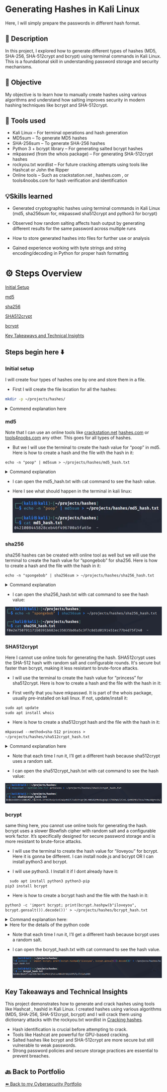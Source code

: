 # Generating Hashes in Kali Linux

Here, I will simply prepare the passwords in different hash format.

## 📝 Description

In this project, I explored how to generate different types of hashes (MD5, SHA-256, SHA-512crypt and bcrypt) using terminal commands in Kali Linux. This is a foundational skill in understanding password storage and security mechanisms.

## 🎯 Objective

My objective is to learn how to manually create hashes using various algorithms and understand how salting improves security in modern hashing techniques like bcrypt and SHA-512crypt.

## 🔧 Tools used

- Kali Linux – For terminal operations and hash generation
- MD5sum – To generate MD5 hashes
- SHA-256sum – To generate SHA-256 hashes
- Python 3 + bcrypt library – For generating salted bcrypt hashes
- mkpasswd (from the whois package) – For generating SHA-512crypt hashes
- rockyou.txt wordlist – For future cracking attempts using tools like Hashcat or John the Ripper
- Online tools – Such as crackstation.net , hashes.com , or tools4noobs.com for hash verification and identification


## 💡Skills learned

- Generated cryptographic hashes using terminal commands in Kali Linux (md5, sha256sum for, mkpasswd sha512crypt and python3 for bcrypt)

- Observed how random salting affects hash output by generating different results for the same password across multiple runs

- How to store generated hashes into files for further use or analysis

- Gained experience working with byte strings and string encoding/decoding in Python for proper hash formatting


# ⚙️ Steps Overview
[Initial Setup](#initial-setup)

[md5](#md5)

[sha256](#sha256)

[SHA512crypt](#SHA512crypt)

[bcrypt](#bcrypt)

[Key Takeaways and Technical Insights](#Key-Takeaways-and-Technical-Insights)


## Steps begin here ⬇️ 

### Initial setup

I will create four types of hashes one by one and store them in a file.

- First I will create the file location for all the hashes:

``` bash
mkdir -p ~/projects/hashes/
```
<details>
  <summary>Commend explanation here</summary>
  
- mkdir is creating a new directory in ~/projects/hashes/
  
- -p is to ensures that all necessary parent directories (**`projects`** and **`hashes`**) are created if they don't already exist.
</details>

### md5

Note that I can use an online tools like [crackstation.net](https://crackstation.net/)  [hashes.com](https://hashes.com/en/decrypt/hash) or [tools4noobs.com](https://www.tools4noobs.com/) any other. This goes for all types of hashes.

- But we I  will use the terminal to create the hash value for “poop” in md5. Here is how to create a hash and the file with the hash in it:

```#!/bin/bash
echo -n "poop" | md5sum > ~/projects/hashes/md5_hash.txt
```

<details>
  <summary>Command explanation</summary>
  
- The `echo` command is used to display text or variables on the terminal or write them to files.
  
- The `-n` option suppresses the trailing newline, allowing subsequent output to appear on the same line.
  
- “poop” is the password that we are hashing.
  
- md5sum is the type of hash
  
- ~/projects/hashes is the full path to directory
  
- md5_hash.txt is the file where the hash is gonna be stored.
  
</details>

- I can open the md5_hash.txt with cat command to see the hash value.

- Here I see what should happen in the terminal in kali linux:

  ![image](https://github.com/RobinBoucherSec/Cracking-hashes/blob/main/Generating%20Hashes/images%20hashes%20generating/md5.png)

### sha256

sha256 hashes can be created with online tool as well but we will use the terminal to create the hash value for “spongebob” for sha256. Here is how to create a hash and the file with the hash in it:

```#!/bin/bash
echo -n "spongebob" | sha256sum > ~/projects/hashes/sha256_hash.txt
```

<details>
    <summary>Command explanation</summary>
    
- The `echo` command is used to display text or variables on the terminal or write them to files.

- The `-n` option suppresses the trailing newline, allowing subsequent output to appear on the same line.

- “spongebob” is the password that we are hashing.

- shs256sum is the type of hash

- ~/projects/hashes is the full path to directory

- sha256_hash.txt is the file where the hash is gonna be stored.

</details>


- I can open the sha256_hash.txt with cat command to see the hash value:

![image](https://github.com/RobinBoucherSec/Cracking-hashes/blob/main/Generating%20Hashes/images%20hashes%20generating/sha256.png)



  ### SHA512crypt

Here I cannot use online tools for generating the hash. SHA512crypt uses the SHA-512 hash with random salt and configurable rounds. It's secure but faster than bcrypt, making it less resistant to brute-force attacks. 

-  I will use the terminal to create the hash value for “princess” for sha512crypt. Here is how to create a hash and the file with the hash in it:

-  First verify that you have mkpasswd. It is part of the whois package, usually pre-installed on kali linux. If not, update/install it:

```!#/bin/bash
sudo apt update
sudo apt install whois
```

- Here is how to create a sha512crypt hash and the file with the hash in it:

```!#/bin/bash
mkpasswd --method=sha-512 princess > ~/projects/hashes/sha512crypt_hash.txt
```

<details><summary>Command explanation here</summary>

#### `mkpasswd`

- A utility for generating crypt-style hashed passwords.
  
- Part of the `whois` package in Kali Linux.

- Used here to create a secure hash using the SHA-512crypt algorithm.

This is not for changing real user passwords — it's often used for testing, scripting, or learning how password hashing works.

---

#### `-method=sha-512`

- Tells `mkpasswd` to use the SHA-512crypt algorithm.

- This is the same hashing method used by modern Linux systems (like in `/etc/shadow`).

Hashes generated this way start with: $6$…

- `$6$` is the identifier for SHA-512crypt.

---

#### `princess`

- The plaintext password you're going to hash.

- In this case, the word `"princess"` is being hashed.

- It will never be stored directly — only its hash will be saved.

---

#### `>`

- This is a shell redirection operator.
- It takes the output from the command before it and writes it into a file instead of printing it on screen.

---

#### `~/projects/hashes/sha512crypt_hash.txt`

- This is the file path where the hash result will be saved.

- Breakdown:

    - `~`: Your home directory (e.g.,`/home/kali`)

    - `/projects/hashes/`: A custom folder structure you might have made
   
    - `sha512crypt_hash.txt`: The file name

So if your username is `kali`, this resolves to: /home/kali/projects/hashes/sha512crypt_hash.txt

If the file doesn’t exist yet, it will be created automatically.

- Note that each time you run it, you’ll get a different hash because sha512crypt uses a random salt.

- You can open the sha512crypt_hash.txt with cat command to see the hash value.
  
</details>

- Note that each time I run it, I’ll get a different hash because sha512crypt uses a random salt.
  
- I can open the sha512crypt_hash.txt with cat command to see the hash value:

![image](https://github.com/RobinBoucherSec/Cracking-hashes/blob/main/Generating%20Hashes/images%20hashes%20generating/sha512crypt.png)



### bcrypt

same thing here, you cannot use online tools for generating the hash. bcrypt uses a slower Blowfish cipher with random salt and a configurable work factor. It’s specifically designed for secure password storage and is more resistant to brute-force attacks. 

- I will use the terminal to create the hash value for “iloveyou” for bcrypt. Here it is gonna be different. I can install node.js and bcrypt OR I can install python3 and bcrypt.

- I will use python3. I Install it if I dont already have it:

```!#/bin/bash
  sudo apt install python3 python3-pip
pip3 install bcrypt
```

- Here is how to create a bcrypt hash and the file with the hash in it:

```!#/bin/bash
python3 -c 'import bcrypt; print(bcrypt.hashpw(b"iloveyou", bcrypt.gensalt()).decode())' > ~/projects/hashes/bcrypt_hash.txt
```

<details><summary>Command explanation here:</summary>
  
- python3

  - Tell the system to use the Python 3 interpreter to run the code.

- -c

  - Tells Python to run the code that follows in quotes , instead of loading a file. This lets you execute Python code directly from the command line .

- 'import bcrypt; print(bcrypt.hashpw(b"iloveyou", bcrypt.gensalt()).decode())'

- This is the actual Python code being executed. It's wrapped in single quotes so the shell knows to treat it as one argument for Python

</details>


<details><summary>Here for the details of the python code</summary>


#### `import bcrypt`

  - Loads the bcrypt module , which must already be installed (`pip install bcrypt`). Provides functions for secure password hashing.

#### `b"iloveyou"`

  - The `b` prefix means this is a byte string , required by `bcrypt.hashpw()`. bcrypt only works with bytes, not regular strings.

#### `bcrypt.gensalt()`

  - Generates a new random salt every time it's called. Salt ensures that even if the same password is hashed multiple times, the output will always be different.

#### `bcrypt.hashpw(...)`

  - This is the core function that actually hashes the password using bcrypt.
  
- Takes two arguments:
  
    - Password (as bytes)
 
    - Salt (generated above)

#### `.decode()`

  - Converts the byte string hash into a regular UTF-8 string.
  
- Needed because `hashpw()` returns a byte string like:
  
    b'$2b$12$abc123...’

- But we want to store it as:
    
    $2b$12$abc123…
    
- F. `print(...)` Outputs the final hash string so it can be redirected to a file.

#### > `~/projects/hashes/bcrypt_hash.txt` 

- Is not part of python, it’s handled by the Linux shell. > is the output redirection operator, it  takes whatever is printed by the Python script and writes it to the file location described.

</details>

- Note that each time I run it, I’ll get a different hash because bcrypt uses a random salt.
  
- I can open the bcrypt_hash.txt with cat command to see the hash value.

  ![image](https://github.com/RobinBoucherSec/Cracking-hashes/blob/main/Generating%20Hashes/images%20hashes%20generating/bcrypt.png)


## Key Takeaways and Technical Insights


This project demonstrates how to generate and crack hashes using tools like Hashcat , hashid in Kali Linux. I created hashes using various algorithms (MD5, SHA-256, SHA-512crypt, bcrypt) and I will crack them using dictionary attacks with the rockyou.txt wordlist in [Cracking hashes](https://github.com/RobinBoucherSec/Cracking-hashes/blob/main/Hashcat%20cracking/README.md).

- Hash identification is crucial before attempting to crack.
- Tools like Hashcat are powerful for GPU-based cracking.
- Salted hashes like bcrypt and SHA-512crypt are more secure but still vulnerable to weak passwords.
- Strong password policies and secure storage practices are essential to prevent breaches.

  
## 🔙 Back to Portfolio
[⬅️ Back to my Cybersecurity Portfolio](https://github.com/RobinBoucherSec/RobinBoucherSec)



  
